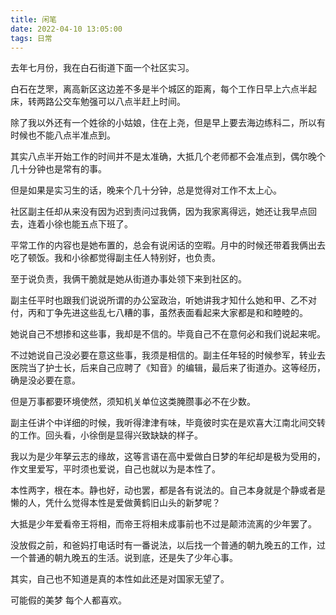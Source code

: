 ```yaml
---
title: 闲笔
date: 2022-04-10 13:05:00
tags: 日常
---
```

<meta name="referrer" content="no-referrer" />
<!-- more -->

去年七月份，我在白石街道下面一个社区实习。

  

白石在芝罘，离高新区这边差不多是半个城区的距离，每个工作日早上六点半起床，转两路公交车勉强可以八点半赶上时间。

  

除了我以外还有一个姓徐的小姑娘，住在上尧，但是早上要去海边练科二，所以有时候也不能八点半准点到。

  

其实八点半开始工作的时间并不是太准确，大抵几个老师都不会准点到，偶尔晚个几十分钟也是常有的事。

  

但是如果是实习生的话，晚来个几十分钟，总是觉得对工作不太上心。

社区副主任却从来没有因为迟到责问过我俩，因为我家离得远，她还让我早点回去，连着小徐也能五点下班了。

  

平常工作的内容也是她布置的，总会有说闲话的空暇。月中的时候还带着我俩出去吃了顿饭。我和小徐都觉得副主任人特别好，也负责。

  

至于说负责，我俩干脆就是她从街道办事处领下来到社区的。

  

副主任平时也跟我们说说所谓的办公室政治，听她讲我才知什么她和甲、乙不对付，丙和丁争先进这些乱七八糟的事，虽然表面看起来大家都是和和睦睦的。

  

她说自己不想掺和这些事，我却是不信的。毕竟自己不在意何必和我们说起来呢。

  

不过她说自己没必要在意这些事，我须是相信的。副主任年轻的时候参军，转业去医院当了护士长，后来自己应聘了《知音》的编辑，最后来了街道办。这等经历，确是没必要在意。

  

但是万事都要环境使然，须知机关单位这类腌臜事必不在少数。

  

副主任讲个中详细的时候，我听得津津有味，毕竟彼时实在是欢喜大江南北间交转的工作。回头看，小徐倒是显得兴致缺缺的样子。

  

我以为是少年拏云志的缘故，这等言语在高中爱做白日梦的年纪却是极为受用的，作文里爱写，平时须也爱说，自己也就以为是本性了。

  

本性两字，根在本。静也好，动也罢，都是各有说法的。自己本身就是个静或者是懒的人，凭什么觉得本性是爱做黄鹤旧山头的新梦呢？

  

大抵是少年爱看帝王将相，而帝王将相未成事前也不过是颠沛流离的少年罢了。

  

没放假之前，和爸妈打电话时有一番说法，以后找一个普通的朝九晚五的工作，过一个普通的朝九晚五的生活。说到底，还是失了少年心事。

  

其实，自己也不知道是真的本性如此还是对国家无望了。

  

可能假的美梦 每个人都喜欢。

